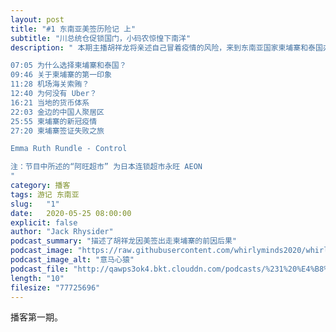 ```yaml
---
layout: post
title: "#1 东南亚美签历险记 上"
subtitle: "川总统仓促锁国门，小码农惊惶下南洋"
description: " 本期主播胡祥龙将亲述自己冒着疫情的风险，来到东南亚国家柬埔寨和泰国办理美国签证的经历，这是播客“意马心猿”的第一期，欢迎大家通过泛用性博客订阅我们的节目，

07:05 为什么选择柬埔寨和泰国？
09:46 关于柬埔寨的第一印象
11:28 机场海关索贿？
12:40 为何没有 Uber？
16:21 当地的货币体系
22:03 金边的中国人聚居区
25:55 柬埔寨的新冠疫情
27:20 柬埔寨签证失败之旅

Emma Ruth Rundle - Control

注：节目中所述的“阿旺超市” 为日本连锁超市永旺 AEON
"
category: 播客
tags: 游记 东南亚
slug:   "1"
date:   2020-05-25 08:00:00 
explicit: false
author: "Jack Rhysider"
podcast_summary: "描述了胡祥龙因美签出走柬埔寨的前因后果"
podcast_image: "https://raw.githubusercontent.com/whirlyminds2020/whirlyminds2020.github.io/master/assets/images/logo.png"
podcast_image_alt: "意马心猿"
podcast_file: "http://qawps3ok4.bkt.clouddn.com/podcasts/%231%20%E4%B8%9C%E5%8D%97%E4%BA%9A%E7%BE%8E%E7%AD%BE%E5%8E%86%E9%99%A9%E8%AE%B0%20%E4%B8%8A.mp3"
length: "10"
filesize: "77725696"
---
```


播客第一期。
